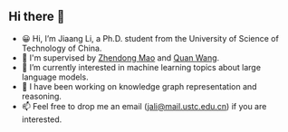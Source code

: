 ## Hi there 👋 

- 😀 Hi, I’m Jiaang Li, a Ph.D. student from the University of Science of Technology of China.
- 💪 I'm supervised by [Zhendong Mao](https://faculty.ustc.edu.cn/maozhendong/en/index.htm) and [Quan Wang](https://scholar.google.com/citations?user=l2yEbhAAAAAJ&hl=zh-CN&oi=ao).
- 👀 I’m currently interested in machine learning topics about large language models.
- 🌱 I have been working on knowledge graph representation and reasoning.
- 📫 Feel free to drop me an email ([jali@mail.ustc.edu.cn](mailto:jali@mail.ustc.edu.cn)) if you are interested.

<!---
JiaangL/JiaangL is a ✨ special ✨ repository because its `README.md` (this file) appears on your GitHub profile.
You can click the Preview link to take a look at your changes.
--->

